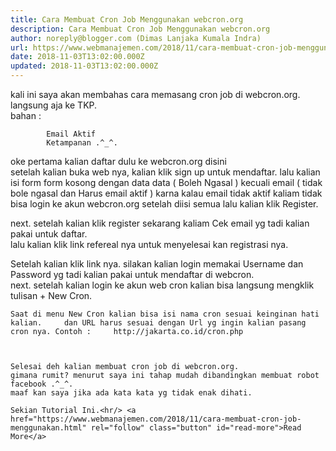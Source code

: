 ```yaml
---
title: Cara Membuat Cron Job Menggunakan webcron.org
description: Cara Membuat Cron Job Menggunakan webcron.org
author: noreply@blogger.com (Dimas Lanjaka Kumala Indra)
url: https://www.webmanajemen.com/2018/11/cara-membuat-cron-job-menggunakan.html
date: 2018-11-03T13:02:00.000Z
updated: 2018-11-03T13:02:00.000Z
---
```


kali ini saya akan membahas cara memasang cron job di webcron.org.     
langsung aja ke TKP.     
bahan :              

            Email Aktif         
            Ketampanan .^_^.         
oke pertama kalian daftar dulu ke webcron.org    disini    
setelah kalian buka web nya, kalian klik sign up untuk mendaftar. lalu kalian isi     form form kosong dengan data data ( Boleh Ngasal ) kecuali email ( tidak     bole ngasal dan Harus email aktif ) karna kalau email tidak aktif kaliam tidak bisa login ke akun webcron.org setelah diisi semua lalu kalian klik Register.     

                        


                        
next. setelah kalian klik register sekarang kaliam Cek email yg tadi kalian pakai     untuk daftar.     
lalu kalian klik link refereal nya untuk menyelesai kan registrasi nya.     

                        
Setelah kalian klik link nya. silakan kalian login memakai Username dan     Password yg tadi kalian pakai untuk mendaftar di webcron.     
next. setelah kalian login ke akun web cron kalian bisa langsung mengklik     tulisan + New Cron.     

                        

    Saat di menu New Cron kalian bisa isi nama cron sesuai keinginan hati kalian.     dan URL harus sesuai dengan Url yg ingin kalian pasang cron nya. Contoh :     http://jakarta.co.id/cron.php               
                        
         
                        
    Selesai deh kalian membuat cron job di webcron.org.     
    gimana rumit? menurut saya ini tahap mudah dibandingkan membuat robot     facebook .^_^.     
    maaf kan saya jika ada kata kata yg tidak enak dihati.     
    
    Sekian Tutorial Ini.<hr/> <a href="https://www.webmanajemen.com/2018/11/cara-membuat-cron-job-menggunakan.html" rel="follow" class="button" id="read-more">Read More</a>